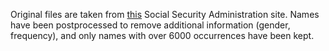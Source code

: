 Original files are taken from [this](https://www.ssa.gov/oact/babynames/limits.html) Social Security Administration site. Names have been postprocessed to remove additional information (gender, frequency), and only names with over 6000 occurrences have been kept.
